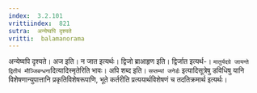 ```yaml
---
index:  3.2.101
vrittiindex:  821
sutra:  अन्येष्वपि दृश्यते
vritti:  balamanorama 
---
```


अन्येष्वपि दृश्यते। अज इति। न जात इत्यर्थः। द्विजो ब्राआहृण इति। द्विर्जात इत्यर्थ-। `मातुर्यदग्रे जायन्ते द्वितीयं मौञ्जिबन्धना`दित्यादिस्मृतेरिति भावः। अपि शब्द इति। `सप्तम्यां जनेर्डः` इत्यादिसूत्रेषु डविधिषु यानि विशेषणान्युपात्तानि प्रकृतिविशेषरूपाणि, भूते कर्तरीति प्रत्ययार्थविशेषणं च तदतिक्रमार्थ इत्यर्थः। 

